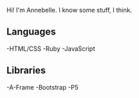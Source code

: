 Hi! I'm Annebelle. I know some stuff, I think.

## Languages
-HTML/CSS
-Ruby
-JavaScript

## Libraries
-A-Frame
-Bootstrap
-P5